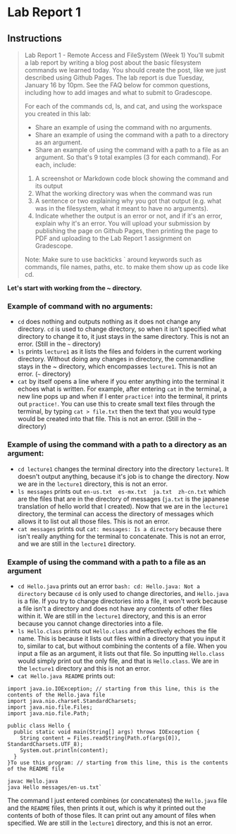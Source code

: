 # Lab Report 1

## Instructions
>Lab Report 1 - Remote Access and FileSystem (Week 1)
>You’ll submit a lab report by writing a blog post about the basic filesystem commands we learned today. You should create the post, like we just described using Github Pages. The lab report is due Tuesday, January 16 by 10pm. See the FAQ below for common questions, including how to add images and what to submit to Gradescope.
>
>For each of the commands cd, ls, and cat, and using the workspace you created in this lab:
>
>* Share an example of using the command with no arguments.
>* Share an example of using the command with a path to a directory as an argument.
>* Share an example of using the command with a path to a file as an argument.
> So that's 9 total examples (3 for each command). For each, include:
>
>1. A screenshot or Markdown code block showing the command and its output
>2. What the working directory was when the command was run
>3. A sentence or two explaining why you got that output (e.g. what was in the filesystem, what it meant to have no arguments).
>4. Indicate whether the output is an error or not, and if it's an error, explain why it's an error.
>You will upload your submission by publishing the page on Github Pages, then printing the page to PDF and uploading to the Lab Report 1 assignment on Gradescope.
>
>Note: Make sure to use backticks ` around keywords such as commands, file names, paths, etc. to make them show up as code like cd.

**Let's start with working from the ~ directory.**

### Example of command with no arguments:
* `cd` does nothing and outputs nothing as it does not change any directory. `cd` is used to change directory, so when it isn't specified what directory to change it to, it just stays in the same directory. This is not an error. (Still in the `~` directory)
* `ls` prints `lecture1` as it lists the files and folders in the current working directory. Without doing any changes in directory, the commandline stays in the ~ directory, which encompasses `lecture1`. This is not an error. (`~` directory)
* `cat` by itself opens a line where if you enter anything into the terminal it echoes what is written. For example, after entering `cat` in the terminal, a new line pops up and when if I enter `practice!` into the terminal, it prints out `practice!`. You can use this to create small text files through the terminal, by typing `cat > file.txt` then the text that you would type would be created into that file. This is not an error. (Still in the `~` directory)

### Example of using the command with a path to a directory as an argument:
* `cd lecture1` changes the terminal directory into the directory `lecture1`. It doesn't output anything, because it's job is to change the directory. Now we are in the `lecture1` directory, this is not an error.
* `ls messages` prints out `en-us.txt  es-mx.txt  ja.txt  zh-cn.txt` which are the files that are in the directory of messages (`ja.txt` is the japanese translation of hello world that I created). Now that we are in the `lecture1` directory, the terminal can access the directory of messages which allows it to list out all those files. This is not an error.
* `cat messages` prints out `cat: messages: Is a directory` because there isn't really anything for the terminal to concatenate. This is not an error, and we are still in the `lecture1` directory.

### Example of using the command with a path to a file as an argument
* `cd Hello.java` prints out an error `bash: cd: Hello.java: Not a directory` because `cd` is only used to change directories, and `Hello.java` is a file. If you try to change directories into a file, it won't work because a file isn't a directory and does not have any contents of other files within it. We are still in the `lecture1` directory, and this is an error because you cannot change directories into a file.
* `ls Hello.class` prints out `Hello.class` and effectively echoes the file name. This is because it lists out files within a directory that you input it to, similar to cat, but without combining the contents of a file. When you input a file as an argument, it lists out that file. So inputting `Hello.class` would simply print out the only file, and that is `Hello.class`. We are in the `lecture1` directory and this is not an error.
* `cat Hello.java README` prints out:
```
import java.io.IOException; // starting from this line, this is the contents of the Hello.java file
import java.nio.charset.StandardCharsets;
import java.nio.file.Files;
import java.nio.file.Path;

public class Hello {
  public static void main(String[] args) throws IOException {
    String content = Files.readString(Path.of(args[0]), StandardCharsets.UTF_8);    
    System.out.println(content);
  }
}To use this program: // starting from this line, this is the contents of the README file

javac Hello.java
java Hello messages/en-us.txt`
```
   The command I just entered combines (or concatenates) the `Hello.java` file and the `README` files, then prints it out, which is why it printed out the contents of both of those files. It can print out any amount of files when specified. We are still in the `lecture1` directory, and this is not an error.

